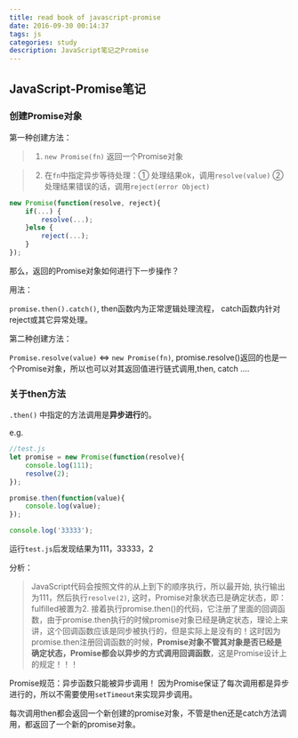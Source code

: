 ```yaml
---
title: read book of javascript-promise
date: 2016-09-30 00:14:37
tags: js
categories: study
description: JavaScript笔记之Promise
---
```



## JavaScript-Promise笔记

### 创建Promise对象

第一种创建方法：

> 1. `new Promise(fn)` 返回一个Promise对象

> 2. 在`fn`中指定异步等待处理：① 处理结果ok，调用`resolve(value)` ② 处理结果错误的话，调用`reject(error Object)`

```js
new Promise(function(resolve, reject){
    if(...) {
        resolve(...);
    }else {
        reject(...);
    }
});
```

那么，返回的Promise对象如何进行下一步操作？

用法：

`promise.then().catch()`, then函数内为正常逻辑处理流程， catch函数内针对reject或其它异常处理。


第二种创建方法：

`Promise.resolve(value)` <=> `new Promise(fn)`, promise.resolve()返回的也是一个Promise对象，所以也可以对其返回值进行链式调用,then, catch ....

### 关于then方法

`.then()` 中指定的方法调用是**异步进行**的。

e.g.
```js
//test.js
let promise = new Promise(function(resolve){
    console.log(111);
    resolve(2);
});

promise.then(function(value){
    console.log(value);
});

console.log('33333');
```

运行`test.js`后发现结果为111，33333，2

分析：
> JavaScript代码会按照文件的从上到下的顺序执行，所以最开始, 执行输出为111，然后执行`resolve(2)`, 这时，Promise对象状态已是确定状态，即：fulfilled被置为2. 接着执行promise.then()的代码，它注册了里面的回调函数，由于promise.then执行的时候promise对象已经是确定状态，理论上来讲，这个回调函数应该是同步被执行的，但是实际上是没有的！这时因为promise.then注册回调函数的时候，**Promise对象不管其对象是否已经是确定状态，Promise都会以异步的方式调用回调函数**，这是Promise设计上的规定！！！


Promise规范：异步函数只能被异步调用！ 因为Promise保证了每次调用都是异步进行的，所以不需要使用`setTimeout`来实现异步调用。

每次调用then都会返回一个新创建的promise对象，不管是then还是catch方法调用，都返回了一个新的promise对象。





